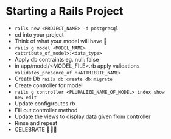 # Starting a Rails Project

* <code>rails new <PROJECT_NAME> -d postgresql</code>
* cd into your project
* Think of what your model will have 🤔
* <code>rails g model <MODEL_NAME> <attribute_of_model>:<data_type></code>
* Apply db contraints eg. null: false
* in app/model/<MODEL_FILE>.rb apply validations <code>validates_presence_of :<ATTRIBUTE_NAME></code>
* Create Db <code>rails db:create db:migrate</code>
* Create controller for model
* <code>rails g controller <PLURALIZE_NAME_OF_MODEL> index show new edit</code>
* Update config/routes.rb
* Fill out controller method
* Update the views to display data given from controller
* Rinse and repeat
* CELEBRATE 🎉🎉🎉
